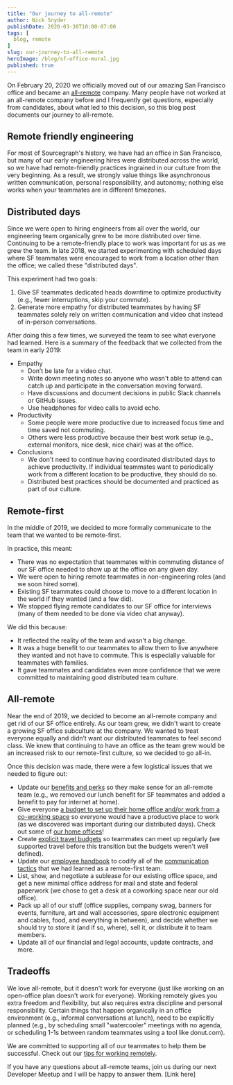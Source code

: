 ```yaml
---
title: "Our journey to all-remote"
author: Nick Snyder
publishDate: 2020-03-30T10:00-07:00
tags: [
  blog, remote
]
slug: our-journey-to-all-remote
heroImage: /blog/sf-office-mural.jpg
published: true
---
```


On February 20, 2020 we officially moved out of our amazing San Francisco office and became an [all-remote](https://about.sourcegraph.com/company/remote) company. Many people have not worked at an all-remote company before and I frequently get questions, especially from candidates, about what led to this decision, so this blog post documents our journey to all-remote.

## Remote friendly engineering

For most of Sourcegraph's history, we have had an office in San Francisco, but many of our early engineering hires were distributed across the world, so we have had remote-friendly practices ingrained in our culture from the very beginning. As a result, we strongly value things like asynchronous written communication, personal responsibility, and autonomy; nothing else works when your teammates are in different timezones.

## Distributed days

Since we were open to hiring engineers from all over the world, our engineering team organically grew to be more distributed over time. Continuing to be a remote-friendly place to work was important for us as we grew the team. In late 2018, we started experimenting with scheduled days where SF teammates were encouraged to work from a location other than the office; we called these "distributed days".

This experiment had two goals:

1. Give SF teammates dedicated heads downtime to optimize productivity (e.g., fewer interruptions, skip your commute).
2. Generate more empathy for distributed teammates by having SF teammates solely rely on written communication and video chat instead of in-person conversations.

After doing this a few times, we surveyed the team to see what everyone had learned. Here is a summary of the feedback that we collected from the team in early 2019:

- Empathy
    - Don’t be late for a video chat.
    - Write down meeting notes so anyone who wasn't able to attend can catch up and participate in the conversation moving forward.
    - Have discussions and document decisions in public Slack channels or GitHub issues.
    - Use headphones for video calls to avoid echo.
- Productivity
    - Some people were more productive due to increased focus time and time saved not commuting.
    - Others were less productive because their best work setup (e.g., external monitors, nice desk, nice chair) was at the office.
- Conclusions
    - We don't need to continue having coordinated distributed days to achieve productivity. If individual teammates want to periodically work from a different location to be productive, they should do so.
    - Distributed best practices should be documented and practiced as part of our culture.

## Remote-first

In the middle of 2019, we decided to more formally communicate to the team that we wanted to be remote-first.

In practice, this meant:

- There was no expectation that teammates within commuting distance of our SF office needed to show up at the office on any given day.
- We were open to hiring remote teammates in non-engineering roles (and we soon hired some).
- Existing SF teammates could choose to move to a different location in the world if they wanted (and a few did).
- We stopped flying remote candidates to our SF office for interviews (many of them needed to be done via video chat anyway).

We did this because:

- It reflected the reality of the team and wasn't a big change.
- It was a huge benefit to our teammates to allow them to live anywhere they wanted and not have to commute. This is especially valuable for teammates with families.
- It gave teammates and candidates even more confidence that we were committed to maintaining good distributed team culture.

## All-remote

Near the end of 2019, we decided to become an all-remote company and get rid of our SF office entirely. As our team grew, we didn't want to create a growing SF office subculture at the company. We wanted to treat everyone equally and didn’t want our distributed teammates to feel second class. We knew that continuing to have an office as the team grew would be an increased risk to our remote-first culture, so we decided to go all-in.

Once this decision was made, there were a few logistical issues that we needed to figure out:

- Update our [benefits and perks](https://about.sourcegraph.com/handbook/people-ops/benefits-and-perks) so they make sense for an all-remote team (e.g., we removed our lunch benefit for SF teammates and added a benefit to pay for internet at home).
- Give everyone [a budget to set up their home office and/or work from a co-working space](https://about.sourcegraph.com/handbook/people-ops/spending-company-money) so everyone would have a productive place to work (as we discovered was important during our distributed days). Check out some of [our home offices](https://about.sourcegraph.com/blog/home-offices-of-sourcegraph)!
- Create [explicit travel budgets](https://about.sourcegraph.com/handbook/people-ops/travel) so teammates can meet up regularly (we supported travel before this transition but the budgets weren't well defined).
- Update our [employee handbook](https://about.sourcegraph.com/handbook) to codify all of the [communication tactics](https://about.sourcegraph.com/handbook/communication) that we had learned as a remote-first team.
- List, show, and negotiate a sublease for our existing office space, and get a new minimal office address for mail and state and federal paperwork (we chose to get a desk at a coworking space near our old office).
- Pack up all of our stuff (office supplies, company swag, banners for events, furniture, art and wall accessories, spare electronic equipment and cables, food, and everything in between), and decide whether we should try to store it (and if so, where), sell it, or distribute it to team members.
- Update all of our financial and legal accounts, update contracts, and more.

## Tradeoffs

We love all-remote, but it doesn't work for everyone (just like working on an open-office plan doesn't work for everyone). Working remotely gives you extra freedom and flexibility, but also requires extra discipline and personal responsibility. Certain things that happen organically in an office environment (e.g., informal conversations at lunch), need to be explicitly planned (e.g., by scheduling small "watercooler" meetings with no agenda, or scheduling 1-1s between random teammates using a tool like donut.com).

We are committed to supporting all of our teammates to help them be successful. Check out our [tips for working remotely](https://about.sourcegraph.com/company/remote/tips).

If you have any questions about all-remote teams, join us during our next Developer Meetup and I will be happy to answer them. [Link here]
